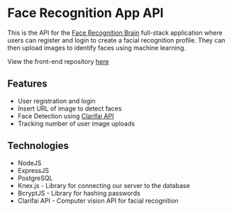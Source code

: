 # Face Recognition App API

This is the API for the [Face Recognition Brain](https://github.com/Ariel-Schwartz-254/Face-Recognition-Brain) full-stack application where users can register and login to create a facial recognition profile. They can then upload images to identify faces using machine learning.

View the front-end repository [here](https://github.com/Ariel-Schwartz-254/face-recognition-brain/)

## Features

- User registration and login
- Insert URL of image to detect faces 
- Face Detection using [Clarifai API](https://clarifai.com/clarifai/main/models/face-detection)
- Tracking number of user image uploads

## Technologies

- NodeJS
- ExpressJS
- PostgreSQL
- Knex.js - Library for connecting our server to the database
- BcryptJS - Library for hashing passwords
- Clarifai API - Computer vision API for facial recognition